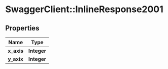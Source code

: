 # SwaggerClient::InlineResponse2001

## Properties
Name | Type |
------------ | ------------- |
**x_axis** | **Integer** | 
**y_axix** | **Integer** | 


